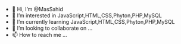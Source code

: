 - 👋 Hi, I’m @MasSahid
- 👀 I’m interested in JavaScript,HTML,CSS,Phyton,PHP,MySQL 
- 🌱 I’m currently learning JavaScript,HTML,CSS,Phyton,PHP,MySQL 
- 💞️ I’m looking to collaborate on ...
- 📫 How to reach me ...

<!---
MasSahid/MasSahid is a ✨ special ✨ repository because its `README.md` (this file) appears on your GitHub profile.
You can click the Preview link to take a look at your changes.
--->
